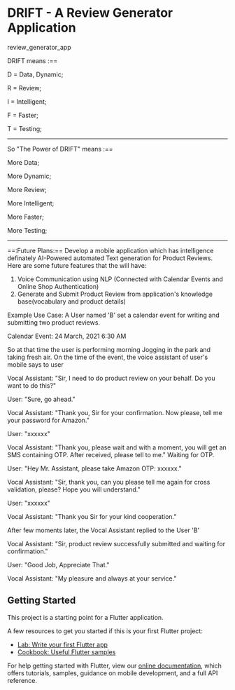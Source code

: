 # DRIFT - A Review Generator Application

review_generator_app

DRIFT means :==

D = Data, Dynamic; 

R = Review; 

I = Intelligent; 

F = Faster; 

T = Testing; 

___________________________________________________


So "The Power of DRIFT" means :==

More Data;  

More Dynamic; 

More Review; 

More Intelligent; 

More Faster; 

More Testing; 

-----------------------------------------------------

==:Future Plans:==
Develop a mobile application which has intelligence definately AI-Powered automated Text generation for Product Reviews.
Here are some future features that the will have:

1. Voice Communication using NLP (Connected with Calendar Events and Online Shop Authentication)
2. Generate and Submit Product Review from application's knowledge base(vocabulary and product details)

Example Use Case:
A User named 'B' set a calendar event for writing and submitting two product reviews.

Calendar Event: 24 March, 2021 6:30 AM

So at that time the user is performing morning Jogging in the park and taking fresh air. On the time of the event, the voice assistant of user's mobile says to user 

Vocal Assistant: "Sir, I need to do product review on your behalf. Do you want to do this?"

User: "Sure, go ahead."

Vocal Assistant: "Thank you, Sir for your confirmation. Now please, tell me your password for Amazon."

User: "xxxxxx"

Vocal Assistant: "Thank you, please wait and with a moment, you will get an SMS containing OTP. After received, please tell to me."
Waiting for OTP.

User: "Hey Mr. Assistant, please take Amazon OTP: xxxxxx."

Vocal Assistant: "Sir, thank you, can you please tell me again for cross validation, please? Hope you will understand."

User: "xxxxxx" 

Vocal Assistant: "Thank you Sir for your kind cooperation."

After few moments later, the Vocal Assistant replied to the User 'B'

Vocal Assistant: "Sir, product review successfully submitted and waiting for confirmation."

User: "Good Job, Appreciate That."

Vocal Assistant: "My pleasure and always at your service."

## Getting Started

This project is a starting point for a Flutter application.

A few resources to get you started if this is your first Flutter project:

- [Lab: Write your first Flutter app](https://flutter.dev/docs/get-started/codelab)
- [Cookbook: Useful Flutter samples](https://flutter.dev/docs/cookbook)

For help getting started with Flutter, view our
[online documentation](https://flutter.dev/docs), which offers tutorials,
samples, guidance on mobile development, and a full API reference.
